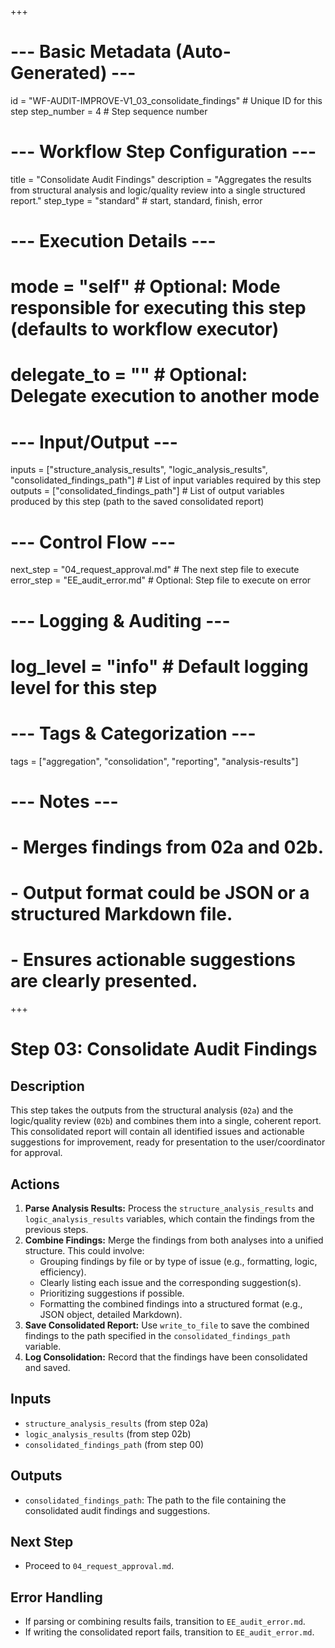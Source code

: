 +++
# --- Basic Metadata (Auto-Generated) ---
id = "WF-AUDIT-IMPROVE-V1_03_consolidate_findings" # Unique ID for this step
step_number = 4 # Step sequence number
# --- Workflow Step Configuration ---
title = "Consolidate Audit Findings"
description = "Aggregates the results from structural analysis and logic/quality review into a single structured report."
step_type = "standard" # start, standard, finish, error
# --- Execution Details ---
# mode = "self" # Optional: Mode responsible for executing this step (defaults to workflow executor)
# delegate_to = "" # Optional: Delegate execution to another mode
# --- Input/Output ---
inputs = ["structure_analysis_results", "logic_analysis_results", "consolidated_findings_path"] # List of input variables required by this step
outputs = ["consolidated_findings_path"] # List of output variables produced by this step (path to the saved consolidated report)
# --- Control Flow ---
next_step = "04_request_approval.md" # The next step file to execute
error_step = "EE_audit_error.md" # Optional: Step file to execute on error
# --- Logging & Auditing ---
# log_level = "info" # Default logging level for this step
# --- Tags & Categorization ---
tags = ["aggregation", "consolidation", "reporting", "analysis-results"]
# --- Notes ---
# - Merges findings from 02a and 02b.
# - Output format could be JSON or a structured Markdown file.
# - Ensures actionable suggestions are clearly presented.
+++

# Step 03: Consolidate Audit Findings

## Description

This step takes the outputs from the structural analysis (`02a`) and the logic/quality review (`02b`) and combines them into a single, coherent report. This consolidated report will contain all identified issues and actionable suggestions for improvement, ready for presentation to the user/coordinator for approval.

## Actions

1.  **Parse Analysis Results:** Process the `structure_analysis_results` and `logic_analysis_results` variables, which contain the findings from the previous steps.
2.  **Combine Findings:** Merge the findings from both analyses into a unified structure. This could involve:
    *   Grouping findings by file or by type of issue (e.g., formatting, logic, efficiency).
    *   Clearly listing each issue and the corresponding suggestion(s).
    *   Prioritizing suggestions if possible.
    *   Formatting the combined findings into a structured format (e.g., JSON object, detailed Markdown).
3.  **Save Consolidated Report:** Use `write_to_file` to save the combined findings to the path specified in the `consolidated_findings_path` variable.
4.  **Log Consolidation:** Record that the findings have been consolidated and saved.

## Inputs

*   `structure_analysis_results` (from step 02a)
*   `logic_analysis_results` (from step 02b)
*   `consolidated_findings_path` (from step 00)

## Outputs

*   `consolidated_findings_path`: The path to the file containing the consolidated audit findings and suggestions.

## Next Step

*   Proceed to `04_request_approval.md`.

## Error Handling

*   If parsing or combining results fails, transition to `EE_audit_error.md`.
*   If writing the consolidated report fails, transition to `EE_audit_error.md`.